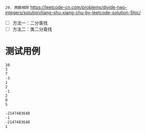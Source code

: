 
`29. 两数相除` https://leetcode-cn.com/problems/divide-two-integers/solution/liang-shu-xiang-chu-by-leetcode-solution-5hic/
- [ ] 方法一：二分查找
- [ ] 方法二：类二分查找

# 测试用例

```
10
3
7
-3
1
2
-1
2
0
5

-2147483648
-1
-2147483648
1
```
